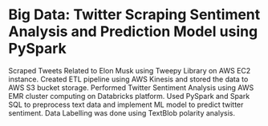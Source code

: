 # Big Data: Twitter Scraping Sentiment Analysis and Prediction Model using PySpark
Scraped Tweets Related to Elon Musk using Tweepy Library on AWS EC2 instance. Created ETL pipeline using AWS Kinesis and stored the data to AWS S3 bucket storage. Performed Twitter Sentiment Analysis using AWS EMR cluster computing on Databricks platform. Used PySpark and Spark SQL to preprocess text data and implement ML model to predict twitter sentiment. Data Labelling was done using TextBlob polarity analysis.  

